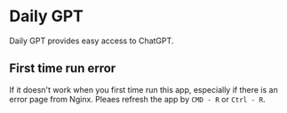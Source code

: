 # Daily GPT

Daily GPT provides easy access to ChatGPT.


## First time run error

If it doesn't work when you first time run this app, especially if there is an error page from Nginx. Pleaes refresh the app by `CMD - R` or `Ctrl - R`.
